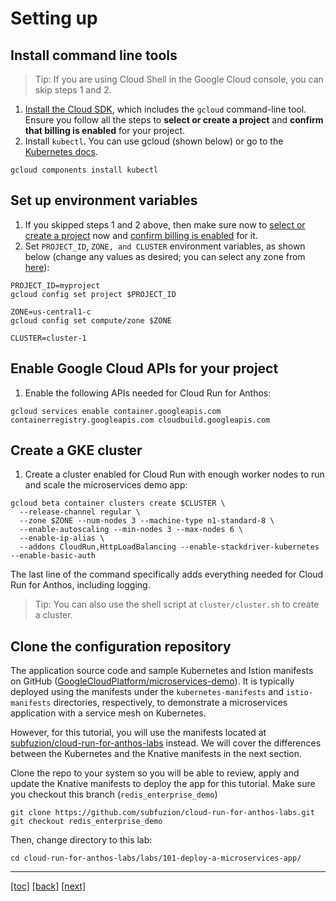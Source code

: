 # Setting up

## Install command line tools

> Tip: If you are using Cloud Shell in the Google Cloud console, you can skip steps 1 and 2.

1. [Install the Cloud SDK], which includes the `gcloud` command-line tool. Ensure you follow all the steps to **select or create a project** and **confirm that billing is enabled** for your project.
2. Install `kubectl`.  You can use gcloud (shown below) or go to the [Kubernetes docs].

```
gcloud components install kubectl 
```

## Set up environment variables

1. If you skipped steps 1 and 2 above, then make sure now to [select or create a project] now and [confirm billing is enabled] for it.
2. Set `PROJECT_ID`, `ZONE, and CLUSTER` environment variables, as shown below (change any values as desired; you can select any zone from [here]):

```
PROJECT_ID=myproject
gcloud config set project $PROJECT_ID

ZONE=us-central1-c
gcloud config set compute/zone $ZONE

CLUSTER=cluster-1
```

## Enable Google Cloud APIs for your project

1. Enable the following APIs needed for Cloud Run for Anthos:

```
gcloud services enable container.googleapis.com containerregistry.googleapis.com cloudbuild.googleapis.com
```

## Create a GKE cluster

1. Create a cluster enabled for Cloud Run with enough worker nodes to run and scale the microservices demo app:

```
gcloud beta container clusters create $CLUSTER \
  --release-channel regular \
  --zone $ZONE --num-nodes 3 --machine-type n1-standard-8 \
  --enable-autoscaling --min-nodes 3 --max-nodes 6 \
  --enable-ip-alias \
  --addons CloudRun,HttpLoadBalancing --enable-stackdriver-kubernetes --enable-basic-auth
```

The last line of the command specifically adds everything needed for Cloud Run for Anthos, including logging.

> Tip: You can also use the shell script at `cluster/cluster.sh` to create a cluster.

## Clone the configuration repository

The application source code and sample Kubernetes and Istion manifests on GitHub ([GoogleCloudPlatform/microservices-demo]). It is typically deployed using the manifests under the `kubernetes-manifests` and `istio-manifests` directories, respectively, to demonstrate a microservices application with a service mesh on Kubernetes.

However, for this tutorial, you will use the manifests located at [subfuzion/cloud-run-for-anthos-labs] instead. We will cover the differences between the Kubernetes and the Knative manifests in the next section.

Clone the repo to your system so you will be able to review, apply and update the Knative manifests to deploy the app for this tutorial. Make sure you checkout this branch (`redis_enterprise_demo`)

```
git clone https://github.com/subfuzion/cloud-run-for-anthos-labs.git
git checkout redis_enterprise_demo
```

Then, change directory to this lab:

```
cd cloud-run-for-anthos-labs/labs/101-deploy-a-microservices-app/
```

[confirm billing is enabled]: https://cloud.google.com/billing/docs/how-to/modify-project
[GoogleCloudPlatform/microservices-demo]: https://github.com/GoogleCloudPlatform/microservices-demo
[here]: https://cloud.google.com/compute/docs/regions-zones#available
[select or create a project]: https://cloud.google.com/resource-manager/docs/creating-managing-projects#console
[Install the Cloud SDK]: https://cloud.google.com/sdk/install
[Kubernetes docs]: https://kubernetes.io/docs/tasks/tools/install-kubectl/
[subfuzion/cloud-run-for-anthos-labs]: https://github.com/subfuzion/cloud-run-for-anthos-labs

---
[[toc]](README.md) [[back]](01-introduction.md) [[next]](03-knative-configuration.md)
